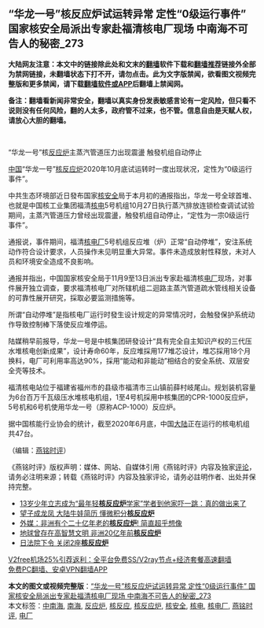  <h2>“华龙一号”核反应炉试运转异常 定性“0级运行事件” 国家核安全局派出专家赴福清核电厂现场 中南海不可告人的秘密_273</h2> <p class="notice"><b>大陆网友注意：本文中的链接除此处和文末的<a href="https://github.com/bannedbook/fanqiang" >翻墙</a>软件下载和<a href="https://github.com/killgcd/justmysocks/blob/master/README.md">翻墙推荐</a>链接外全部为禁网链接，未翻墙状态下打不开，请勿点击。此为文字版禁闻，欲看图文视频完整版和更多禁闻，请下载<a href="https://github.com/bannedbook/fanqiang">翻墙软件或APP</a>后翻墙上禁闻网。</p><p>备注：翻墙看新闻非常安全，翻墙以真实身份发表敏感言论有一定风险，但只看不说则没有任何风险，翻的人太多，政府管不过来，也不管。信息自由是天赋人权，请放心大胆的翻墙。</b></p>  <div class="entry"> <p>&nbsp;</p> <p>&#8220;华龙一号&#8221;核<a href="https://www.bannedbook.org/bnews/tag/%E5%8F%8D%E5%BA%94%E7%82%89/" class="st_tag internal_tag" rel="tag" title="标签 反应炉 下的日志">反应炉</a>主蒸汽管道压力出现震盪 触發机组自动停止</p> <p><span class='wp_keywordlink_affiliate'><a href="https://www.bannedbook.org/" title="中国" target="_blank">中国</a></span>&#8220;华龙一号&#8221;<a href="https://www.bannedbook.org/bnews/tag/%E6%A0%B8%E5%8F%8D%E5%BA%94%E7%82%89/" class="st_tag internal_tag" rel="tag" title="标签 核反应炉 下的日志">核反应炉</a>2020年10月底试运转时一度出现状况&#65292;定性为&#8220;0级运行事件&#8221;&#12290;</p> <p>   中共生态环境部近日發布国家<a href="https://www.bannedbook.org/bnews/tag/%e6%a0%b8%e5%ae%89%e5%85%a8/" class="st_tag internal_tag" rel="tag" title="标签 核安全 下的日志">核安全</a>局于本月初的通报指出&#65292;华龙一号全球首堆&#12289;也就是中国核工业集团福清<a href="https://www.bannedbook.org/bnews/tag/%E6%A0%B8%E7%94%B5/" class="st_tag internal_tag" rel="tag" title="标签 核电 下的日志">核电</a>5号机组10月27日执行蒸汽排放连锁检查调试试验期间&#65292;主蒸汽管道压力曾经出现震盪&#65292;触發机组自动停止&#65292;&#8220;定性为一宗0级运行事件&#8221;&#12290;</p>  <p>通报说&#65292;事件期间&#65292;福清<a href="https://www.bannedbook.org/bnews/tag/%E6%A0%B8%E7%94%B5%E5%8E%82/" class="st_tag internal_tag" rel="tag" title="标签 核电厂 下的日志">核电厂</a>5号机组反应堆&#65288;炉&#65289;正常&#8220;自动停堆&#8221;&#65292;安注系统动作符合设计要求&#65292;人员操作未见明显重大异常&#12290;事件未造成放射性释放&#65292;未对人员和环境安全造成不良影响&#12290;</p> <p>通报并指出&#65292;中国国家核安全局于11月9至13日派出专家赴福清核<a href="https://www.bannedbook.org/bnews/tag/%E7%94%B5%E5%8E%82/" class="st_tag internal_tag" rel="tag" title="标签 电厂 下的日志">电厂</a>现场&#65292;对事件展开独立调查&#65292;要求福清核电厂对所辖机组二迴路主蒸汽管道疏水管线相关设备的可靠性展开研究&#65292;採取必要监测措施等&#12290;</p> <p>所谓&#8220;自动停堆&#8221;是指核电厂运行时發生设计规定的异常情况时&#65292;会触發保护系统动作导致控制棒下落使反应堆停运&#12290; </p> <p>   陆媒稍早前报导&#65292;华龙一号是中核集团研發设计&#8220;具有完全自主知识产权的三代压水堆核电创新成果&#8221;&#65292;设计寿命60年&#65292;反应堆採用177堆芯设计&#65292;堆芯採用18个月换料&#65292;电厂可利用率高达90%&#65292;採用&#8220;能动和非能动&#8221;相结合的安全系统&#12289;双层安全壳等技术&#12290;</p>  <p>福清核电站位于福建省福州市的县级市福清市三山镇前薛村岐尾山&#12290;规划装机容量为6台百万千瓦级压水堆核电机组&#65292;1至4号机採用中核集团的CPR-1000反应炉&#65292;5号机和6号机使用华龙一号&#65288;原称ACP-1000&#65289;反应炉&#12290;</p> <p>据中国核能行业协会的统计&#65292;截至2020年6月底&#65292;中国<span class='wp_keywordlink_affiliate'><a href="https://www.bannedbook.org/" title="大陆" target="_blank">大陆</a></span>正在运行的核电机组共47台&#12290;</p> <p>&#65288;编辑&#65306;<a href="https://www.bannedbook.org/bnews/tag/%e7%87%95%e9%93%ad%e6%97%b6%e8%af%84/" class="st_tag internal_tag" rel="tag" title="标签 燕铭时评 下的日志">燕铭时评</a>&#65289;</p> <p>&#12298;燕铭时评&#12299;版权声明&#65306;媒体&#12289;网站&#12289;自媒体引用&#12298;燕铭时评&#12299;内容及独家<span class='wp_keywordlink_affiliate'><a href="https://www.bannedbook.org/bnews/comments/" title="新闻评论" target="_blank">评论</a></span>&#65292;请务必注明来源&#65307;转载&#12298;燕铭时评&#12299;内容及独家评论&#65292;请务必註明作者&#12289;出处并保持完整&#12290;</p>  <ul class='op-related-articles' title='相关阅读'> <li><a href='https://www.bannedbook.org/bnews/funmedia/20190524/1132773.html' target='_blank'>13岁少年立志成为“最年轻<b>核反应炉</b>学家”学者到他家吓一跳：真的做出来了</a></li> <li><a href='https://www.bannedbook.org/bnews/cnnews/20180422/931925.html' target='_blank'>望子成龙凤 大陆牛娃简历 懂微积分<b>核反应炉</b></a></li> <li><a href='https://www.bannedbook.org/bnews/topimagenews/20170214/672524.html' target='_blank'>外媒：非洲有个二十亿年老的<b>核反应炉</b>! 简直超乎想像</a></li> <li><a href='https://www.bannedbook.org/bnews/aomi/history/20160508/531530.html' target='_blank'>地球曾存在高智慧文明 非洲20亿年前<b>核反应炉</b></a></li> <li><a href='https://www.bannedbook.org/bnews/worldnews/20160309/510986.html' target='_blank'>日法院下令 关闭2座<b>核反应炉</b></a></li> </ul> <p class="texttj"> <a href="https://www.bannedbook.org/forum23/topic22702.html" target="_blank">V2free机场25%引荐返利：全平台免费SS/V2ray节点+经济套餐高速翻墙</a><br/> <a href="https://github.com/bannedbook/fanqiang/wiki/%E7%A6%81%E9%97%BB%E7%BD%91%E5%AE%89%E5%8D%93%E7%BF%BB%E5%A2%99%E6%96%B0%E9%97%BBAPP" target="_blank">免费PC翻墙、安卓VPN翻墙APP</a></p><p> </p><a name='sharetosocial'></a>       <div><b>本文的图文或视频完整版</b>：<a href='https://www.bannedbook.org/bnews/comments/20201216/1448750.html'>“华龙一号”核反应炉试运转异常 定性“0级运行事件” 国家核安全局派出专家赴福清核电厂现场 中南海不可告人的秘密_273</a></div>  </div><!--END ENTRY--> <div class="postfooter"> <div>本文标签：<a href="https://www.bannedbook.org/bnews/tag/%e4%b8%ad%e5%8d%97%e6%b5%b7/" rel="tag">中南海</a>, <a href="https://www.bannedbook.org/bnews/tag/%e5%8d%97%e6%b5%b7/" rel="tag">南海</a>, <a href="https://www.bannedbook.org/bnews/tag/%E5%8F%8D%E5%BA%94%E7%82%89/" rel="tag">反应炉</a>, <a href="https://www.bannedbook.org/bnews/tag/%e6%a0%b8%e5%8f%8d%e5%ba%94/" rel="tag">核反应</a>, <a href="https://www.bannedbook.org/bnews/tag/%E6%A0%B8%E5%8F%8D%E5%BA%94%E7%82%89/" rel="tag">核反应炉</a>, <a href="https://www.bannedbook.org/bnews/tag/%e6%a0%b8%e5%ae%89%e5%85%a8/" rel="tag">核安全</a>, <a href="https://www.bannedbook.org/bnews/tag/%E6%A0%B8%E7%94%B5/" rel="tag">核电</a>, <a href="https://www.bannedbook.org/bnews/tag/%E6%A0%B8%E7%94%B5%E5%8E%82/" rel="tag">核电厂</a>, <a href="https://www.bannedbook.org/bnews/tag/%e7%87%95%e9%93%ad%e6%97%b6%e8%af%84/" rel="tag">燕铭时评</a>, <a href="https://www.bannedbook.org/bnews/tag/%E7%94%B5%E5%8E%82/" rel="tag">电厂</a></div>  </div><!--END POSTFOOTER--> 